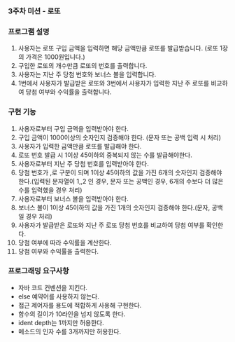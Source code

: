 ### 3주차 미션 - 로또

### 프로그램 설명
1. 사용자는 로또 구입 금액을 입력하면 해당 금액만큼 로또를 발급받습니다.
    (로또 1장의 가격은 1000원입니다.)
2. 구입한 로또의 개수만큼 로또의 번호를 출력합니다.
3. 사용자는 지난 주 당첨 번호와 보너스 볼을 입력합니다.
4. 1번에서 사용자가 발급받은 로또와 3번에서 사용자가 입력한 지난 주 로또를 비교하여 당첨 여부와 수익률을 출력합니다.

### 구현 기능
1. 사용자로부터 구입 금액을 입력받아야 한다. 
2. 구입 금액이 1000이상의 숫자인지 검증해야 한다. (문자 또는 공백 입력 시 처리)
3. 사용자가 입력한 금액만큼 로또를 발급해야 한다. 
4. 로또 번호 발급 시 1이상 45이하의 중복되지 않는 수를 발급해야한다.
5. 사용자로부터 지난 주 당첨 번호를 입력받아야 한다.
6. 당첨 번호가 ,로 구분이 되며 1이상 45이하의 값을 가진 6개의 숫자인지 검증해야 한다.(입력된 문자열이 1,,2 인 경우, 문자 또는 공백인 경우, 6개의 수보다 더 많은 수를 입력했을 경우 처리)
7. 사용자로부터 보너스 볼을 입력받아야 한다.
8. 보너스 볼이 1이상 45이하의 값을 가진 1개의 숫자인지 검증해야 한다.(문자, 공백일 경우 처리)
9. 사용자가 발급받은 로또와 지난 주 로또 당첨 번호를 비교하여 당첨 여부를 확인한다.
11. 당첨 여부에 따라 수익률을 계산한다.
12. 당첨 여부와 수익률을 출력한다.
 
### 프로그래밍 요구사항
+ 자바 코드 컨벤션을 지킨다.
+ else 예약어를 사용하지 않는다.
+ 접근 제어자를 용도에 적합하게 사용해 구현한다.
+ 함수의 길이가 10라인을 넘지 않도록 한다.
+ ident depth는 1까지만 허용한다.
+ 메소드의 인자 수를 3개까지만 허용한다.